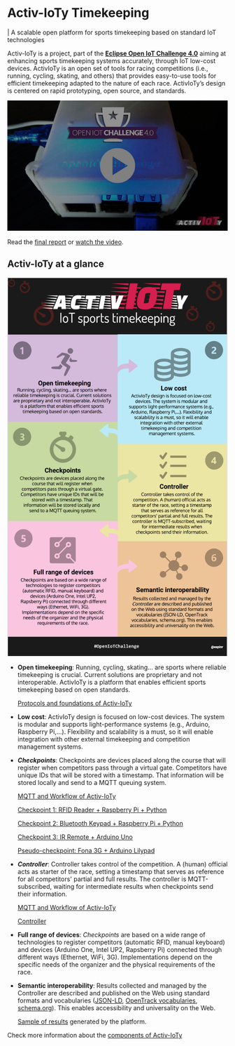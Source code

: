 # Activ-IoTy Timekeeping

| A scalable open platform for sports timekeeping based on standard IoT technologies

Activ-IoTy is a project, part of the **[Eclipse Open IoT Challenge 4.0](https://iot.eclipse.org/open-iot-challenge/)** aiming at enhancing sports timekeeping systems accurately, through IoT low-cost devices. ActivIoTy is an open set of tools for racing competitions (i.e., running, cycling, skating, and others) that provides easy-to-use tools for efficient timekeeping adapted to the nature of each race. ActivIoTy’s design is centered on rapid prototyping, open source, and standards. 

[![IoT Challenge 4.0](./docs/images/rfid_case_challenge_video.jpg)](https://youtu.be/2j3yzmwb5g8)

Read the [final report](./docs/) or [watch the video](https://youtu.be/2j3yzmwb5g8).


## Activ-IoTy at a glance

![Activ-IoTy Infographic][infographic]

* **Open timekeeping**: Running, cycling, skating… are sports where reliable timekeeping is crucial. Current solutions are proprietary and not interoperable. ActivIoTy is a platform that enables efficient sports timekeeping based on open standards.

   [Protocols and foundations of Activ-IoTy](./docs/protocols.md)
  
* **Low cost**: ActivIoTy design is focused on low-cost devices. The system is modular and supports light-performance systems (e.g., Arduino, Raspberry Pi,…). Flexibility and scalability is a must, so it will enable integration with other external timekeeping and competition management systems.
* ***Checkpoints***: Checkpoints are devices placed along the course that will register when competitors pass through a virtual gate. Competitors have unique IDs that will be stored with a timestamp. That information will be stored locally and  send to a MQTT queuing system.

   [MQTT and Workflow of Activ-IoTy](./docs/pubsub.md)
   
   [Checkpoint 1: RFID Reader + Raspberry Pi + Python](./docs/checkpoints/rfid-reader-python/)
   
   [Checkpoint 2: Bluetooth Keypad + Raspberry Pi + Python](./docs/checkpoints/bluetooth-keypad-python/)
   
   [Checkpoint 3: IR Remote + Arduino Uno](./docs/checkpoints/ir-arduino/)
   
   [Pseudo-checkpoint: Fona 3G + Arduino Lilypad](./docs/tracking/)

* ***Controller***: Controller takes control of the competition. A (human) official acts as starter of the race, setting a timestamp that serves as reference for all competitors' partial and full results. The controller is MQTT-subscribed, waiting for intermediate results when checkpoints send their information. 

   [MQTT and Workflow of Activ-IoTy](./docs/pubsub.md)
   
   [Controller](./docs/controller/)

* **Full range of devices**: *Checkpoints* are based on a wide range of technologies to register competitors (automatic RFID, manual keyboard) and devices (Arduino One, Intel UP2, Rapsberry Pi) connected through different ways (Ethernet, WiFi, 3G). Implementations depend on the specific needs of the organizer and the physical requirements of the race. 

* **Semantic interoperability**: Results collected and managed by the Controller are described and published on the Web using standard formats and vocabularies ([JSON-LD](https://json-ld.org/), [OpenTrack vocabularies](https://github.com/w3c/opentrack-cg), [schema.org](http://schema.org)). This enables accessibility and universality on the Web. 

   [Sample of results](./docs/controller/sample_results.jsonld) generated by the platform.


Check more information about the [components of Activ-IoTy](./docs/components.md)

[mainlogo]: ./docs/images/logo/activIoTy.svg "Logo of ActivIoTy"
[infographic]: ./docs/images/infographic.png "Components of ActivIoTy"